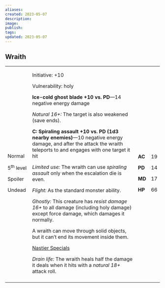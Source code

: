 ```yaml
---
aliases: 
created: 2023-05-07
description: 
image: 
publish: 
tags: 
updated: 2023-05-07
---
```


## Wraith

<table>
<colgroup>
<col style="width: 16%" />
<col style="width: 72%" />
<col style="width: 5%" />
<col style="width: 5%" />
</colgroup>
<tbody>
<tr class="odd">
<td><p>Normal</p>
<p>5<sup>th</sup> level</p>
<p>Spoiler</p>
<p>Undead</p></td>
<td><p>Initiative: +10</p>
<p>Vulnerability: holy</p>
<p><strong>Ice-cold ghost blade +10 vs. PD</strong>—14 negative energy
damage</p>
<p><em>Natural 16+:</em> The target is also weakened (save ends).</p>
<p><strong>C: Spiraling assault +10 vs. PD (1d3 nearby
enemies)</strong>—10 negative energy damage, and after the attack the
wraith teleports to and engages with one target it hit</p>
<p><em>Limited use:</em> The wraith can use <em>spiraling assault</em>
only when the escalation die is even.</p>
<p><em>Flight:</em> As the standard monster ability.</p>
<p><em>Ghostly:</em> This creature has <em>resist damage 16+</em> to all
damage (including holy damage) except force damage, which damages it
normally.</p>
<p>A wraith can move through solid objects, but it can’t end its
movement inside them.</p>
<p><u>Nastier Specials</u></p>
<p><em>Drain life:</em> The wraith heals half the damage it deals when
it hits with a <em>natural 18+</em> attack roll.</p></td>
<td><p><strong>AC</strong></p>
<p><strong>PD</strong></p>
<p><strong>MD</strong></p>
<p><strong>HP</strong></p></td>
<td><p>19</p>
<p>14</p>
<p>17</p>
<p>66</p></td>
</tr>
<tr class="even">
<td></td>
<td></td>
<td></td>
<td></td>
</tr>
</tbody>
</table>